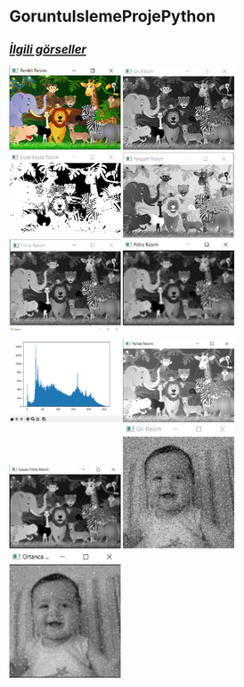 # GoruntuIslemeProjePython

## <u>***İlgili görseller***</u>
<p float="left">
  <img src="README/add1.png" alt="Ekran Görüntüsü" width="200"/>
  <img src="README/add2.png" alt="Ekran Görüntüsü" width="200"/>
  <img src="README/add3.png" alt="Ekran Görüntüsü" width="200"/>
  <img src="README/add4.png" alt="Ekran Görüntüsü" width="200"/>
  <img src="README/add5.png" alt="Ekran Görüntüsü" width="200"/>
  <img src="README/add6.png" alt="Ekran Görüntüsü" width="200"/>
  <img src="README/add7.png" alt="Ekran Görüntüsü" width="200"/>
  <img src="README/add8.png" alt="Ekran Görüntüsü" width="200"/>
  <img src="README/add9.png" alt="Ekran Görüntüsü" width="200"/>
  <img src="README/add10.png" alt="Ekran Görüntüsü" width="200"/>
  <img src="README/add11.png" alt="Ekran Görüntüsü" width="200"/>
</p>